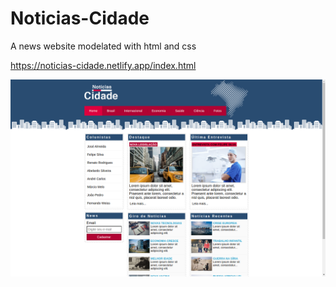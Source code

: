 # Noticias-Cidade
A news website modelated with html and css

https://noticias-cidade.netlify.app/index.html

![](Imagens/noticias-cidade-website.png)


